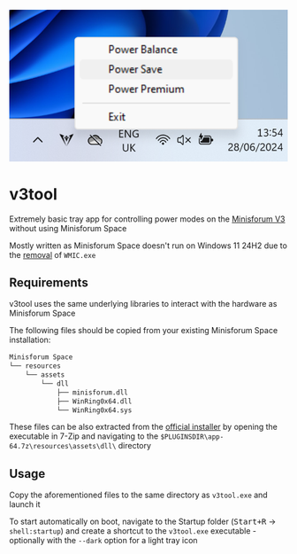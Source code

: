 ![Tray icon with available power modes](assets/images/screenshot.png)
# v3tool

Extremely basic tray app for controlling power modes on the [Minisforum V3](https://www.minisforum.com/page/v3/index.html) without using Minisforum Space

Mostly written as Minisforum Space doesn't run on Windows 11 24H2 due to the [removal](https://techcommunity.microsoft.com/t5/windows-it-pro-blog/wmi-command-line-wmic-utility-deprecation-next-steps/ba-p/4039242) of `WMIC.exe`

## Requirements

v3tool uses the same underlying libraries to interact with the hardware as Minisforum Space

The following files should be copied from your existing Minisforum Space installation:

```
Minisforum Space
└── resources
    └── assets
        └── dll
            ├── minisforum.dll
            ├── WinRing0x64.dll
            └── WinRing0x64.sys
```

These files can be also extracted from the [official installer](https://pc-file.s3.us-west-1.amazonaws.com/V3/other+tool/Minisforum+Space.zip) by opening the executable in 7-Zip and navigating to the `$PLUGINSDIR\app-64.7z\resources\assets\dll\` directory

## Usage

Copy the aforementioned files to the same directory as `v3tool.exe` and launch it

To start automatically on boot, navigate to the Startup folder (<kbd>Start+R</kbd> → `shell:startup`) and create a shortcut to the `v3tool.exe` executable - optionally with the `--dark` option for a light tray icon